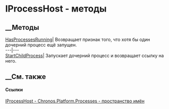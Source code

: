 # IProcessHost - методы
##  __Методы
[HasProcessesRunning](M_Chronos_Platform_Processes_IProcessHost_HasProcessesRunning.htm)|
Возвращает признак того, что хотя бы один дочерний процесс ещё запущен.  
---|---  
[StartChildProcess](M_Chronos_Platform_Processes_IProcessHost_StartChildProcess.htm)|
Запускает дочерний процесс и возвращает ссылку на него.  
## __См. также
#### Ссылки
[IProcessHost - ](T_Chronos_Platform_Processes_IProcessHost.htm)
[Chronos.Platform.Processes - пространство
имён](N_Chronos_Platform_Processes.htm)
